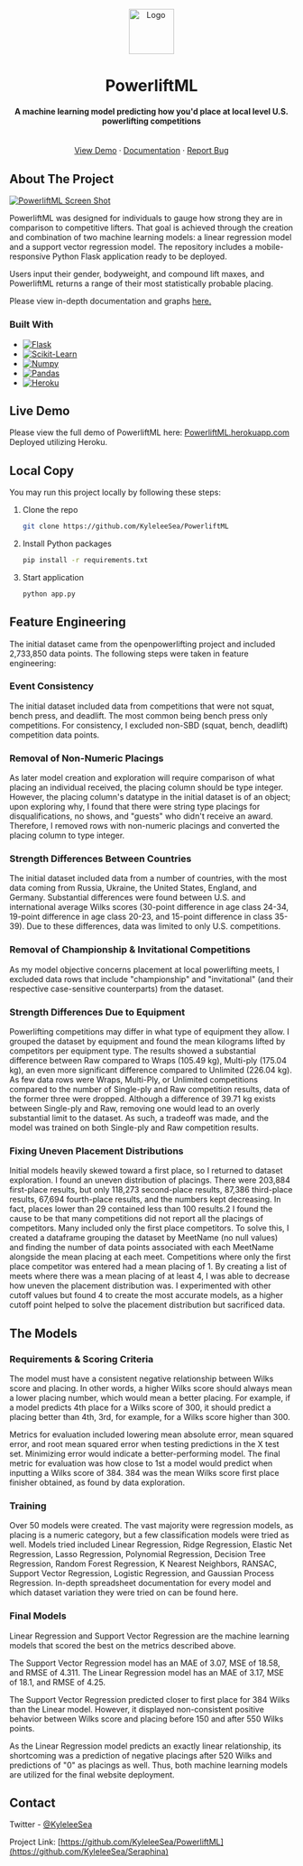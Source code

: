 <!-- PROJECT LOGO -->
<br />
<div align="center">
  <a href="https://github.com/KyleleeSea/PowerliftML">
    <img src="https://i.imgur.com/kVQck0q.png" alt="Logo" width="80" height="80">
  </a>

<h1 align="center">PowerliftML</h1>

  <p align="center">
    <h4>
      A machine learning model predicting how you'd place at local level U.S. powerlifting competitions
    </h4>
    <br />
    <a href="https://powerliftml.herokuapp.com/">View Demo</a>
    ·
    <a href="https://powerliftml.herokuapp.com/documentation/">Documentation</a>
    ·
    <a href="https://github.com/KyleleeSea/Seraphina/issues">Report Bug</a>
  </p>
</div>

<!-- ABOUT THE PROJECT -->
## About The Project

[![PowerliftML Screen Shot][product-screenshot]](https://powerliftml.herokuapp.com/)

PowerliftML was designed for individuals to gauge how strong they are in comparison to competitive lifters. That goal is achieved through the creation and combination of two machine learning models: a linear regression model and a support vector regression model. The repository includes a mobile-responsive Python Flask application ready to be deployed.

Users input their gender, bodyweight, and compound lift maxes, and PowerliftML returns a range of their most statistically probable placing. 

Please view in-depth documentation and graphs <a href="https://powerliftml.herokuapp.com/documentation" target="_blank"> here.</a>

### Built With

* [![Flask][flask.com]][flask-url]
* [![Scikit-Learn][scikitlearn.org]][scikitlearn-url]
* [![Numpy][numpy.org]][numpy-url]
* [![Pandas][pandas.org]][pandas-url]
* [![Heroku][heroku.com]][heroku-url]

## Live Demo

Please view the full demo of PowerliftML here: <a href="https://powerliftml.herokuapp.com/">PowerliftML.herokuapp.com</a>
Deployed utilizing Heroku. 

## Local Copy
You may run this project locally by following these steps:

1. Clone the repo
   ```sh
   git clone https://github.com/KyleleeSea/PowerliftML
   ```
2. Install Python packages
   ```sh
   pip install -r requirements.txt
   ```
3. Start application
   ```sh
   python app.py
   ```
   
## Feature Engineering  
The initial dataset came from the openpowerlifting project and included 2,733,850 data points. The following steps were taken in feature engineering:

### Event Consistency
The initial dataset included data from competitions that were not squat, bench press, and deadlift. The most common being bench press only competitions. For consistency, I excluded non-SBD (squat, bench, deadlift) competition data points.

### Removal of Non-Numeric Placings
As later model creation and exploration will require comparison of what placing an individual received, the placing column should be type integer. However, the placing column's datatype in the initial dataset is of an object; upon exploring why, I found that there were string type placings for disqualifications, no shows, and "guests" who didn't receive an award. Therefore, I removed rows with non-numeric placings and converted the placing column to type integer.

### Strength Differences Between Countries
The initial dataset included data from a number of countries, with the most data coming from Russia, Ukraine, the United States, England, and Germany. Substantial differences were found between U.S. and international average Wilks scores (30-point difference in age class 24-34, 19-point difference in age class 20-23, and 15-point difference in class 35-39). Due to these differences, data was limited to only U.S. competitions.

### Removal of Championship & Invitational Competitions
As my model objective concerns placement at local powerlifting meets, I excluded data rows that include "championship" and "invitational" (and their respective case-sensitive counterparts) from the dataset. 

### Strength Differences Due to Equipment
Powerlifting competitions may differ in what type of equipment they allow. I grouped the dataset by equipment and found the mean kilograms lifted by competitors per equipment type. The results showed a substantial difference between Raw compared to Wraps (105.49 kg), Multi-ply (175.04 kg), an even more significant difference compared to Unlimited (226.04 kg). As few data rows were Wraps, Multi-Ply, or Unlimited competitions compared to the number of Single-ply and Raw competition results, data of the former three were dropped. Although a difference of 39.71 kg exists between Single-ply and Raw, removing one would lead to an overly substantial limit to the dataset. As such, a tradeoff was made, and the model was trained on both Single-ply and Raw competition results.

### Fixing Uneven Placement Distributions
Initial models heavily skewed toward a first place, so I returned to dataset exploration. I found an uneven distribution of placings. There were 203,884 first-place results, but only 118,273 second-place results, 87,386 third-place results, 67,694 fourth-place results, and the numbers kept decreasing. In fact, places lower than 29 contained less than 100 results.2 I found the cause to be that many competitions did not report all the placings of competitors. Many included only the first place competitors. To solve this, I created a dataframe grouping the dataset by MeetName (no null values) and finding the number of data points associated with each MeetName alongside the mean placing at each meet. Competitions where only the first place competitor was entered had a mean placing of 1. By creating a list of meets where there was a mean placing of at least 4, I was able to decrease how uneven the placement distribution was. I experimented with other cutoff values but found 4 to create the most accurate models, as a higher cutoff point helped to solve the placement distribution but sacrificed data.

## The Models
### Requirements & Scoring Criteria
The model must have a consistent negative relationship between Wilks score and placing. In other words, a higher Wilks score should always mean a lower placing number, which would mean a better placing. For example, if a model predicts 4th place for a Wilks score of 300, it should predict a placing better than 4th, 3rd, for example, for a Wilks score higher than 300. 

Metrics for evaluation included lowering mean absolute error, mean squared error, and root mean squared error when testing predictions in the X test set. Minimizing error would indicate a better-performing model. The final metric for evaluation was how close to 1st a model would predict when inputting a Wilks score of 384. 384 was the mean Wilks score first place finisher obtained, as found by data exploration.

### Training 
Over 50 models were created. The vast majority were regression models, as placing is a numeric category, but a few classification models were tried as well. Models tried included Linear Regression, Ridge Regression, Elastic Net Regression, Lasso Regression, Polynomial Regression, Decision Tree Regression, Random Forest Regression, K Nearest Neighbors, RANSAC, Support Vector Regression, Logistic Regression, and Gaussian Process Regression. In-depth spreadsheet documentation for every model and which dataset variation they were tried on can be found here. 

### Final Models 
Linear Regression and Support Vector Regression are the machine learning models that scored the best on the metrics described above. 

The Support Vector Regression model has an MAE of 3.07, MSE of 18.58, and RMSE of 4.311. The Linear Regression model has an MAE of 3.17, MSE of 18.1, and RMSE of 4.25. 

The Support Vector Regression predicted closer to first place for 384 Wilks than the Linear model. However, it displayed non-consistent positive behavior between Wilks score and placing before 150 and after 550 Wilks points. 

As the Linear Regression model predicts an exactly linear relationship, its shortcoming was a prediction of negative placings after 520 Wilks and predictions of "0" as placings as well. Thus, both machine learning models are utilized for the final website deployment.


<!-- CONTACT -->
## Contact

Twitter - [@KyleleeSea](https://twitter.com/KyleleeSea)

Project Link: [https://github.com/KyleleeSea/PowerliftML](https://github.com/KyleleeSea/Seraphina)

<!-- MARKDOWN LINKS & IMAGES -->
[product-screenshot]: https://i.imgur.com/lTp5EMK.png
[flask.com]: https://img.shields.io/badge/flask-000000?style=for-the-badge&logo=flask&logoColor=ffffff
[flask-url]: https://flask.palletsprojects.com/en/2.2.x/
[scikitlearn.org]: https://img.shields.io/badge/Scikit_learn-3499CD?style=for-the-badge&logo=scikitlearn&logoColor=F89939
[scikitlearn-url]: https://scikit-learn.org/
[numpy.org]: https://img.shields.io/badge/Numpy-013243?style=for-the-badge&logo=numpy&logoColor=4DABCF
[numpy-url]: https://numpy.org/
[pandas.org]: https://img.shields.io/badge/Pandas-130654?style=for-the-badge&logo=pandas&logoColor=fffff
[pandas-url]: https://pandas.pydata.org/
[heroku.com]: https://img.shields.io/badge/heroku-000000?style=for-the-badge&logo=heroku&logoColor=79589F
[heroku-url]: https://www.heroku.com/
